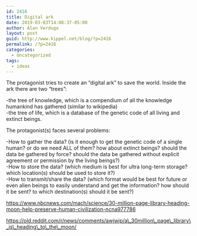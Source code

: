 ```yaml
---
id: 2416
title: Digital ark
date: 2019-03-03T14:08:37-05:00
author: Alan Verdugo
layout: post
guid: http://www.kippel.net/blog/?p=2416
permalink: /?p=2416
categories:
  - Uncategorized
tags:
  - ideas
---
```

The protagonist tries to create an &#8220;digital ark&#8221; to save the world. Inside the ark there are two &#8220;trees&#8221;:

-the tree of knowledge, which is a compendium of all the knowledge humankind has gathered (similar to wikipedia)  
-the tree of life, which is a database of the genetic code of all living and extinct beings.

The protagonist(s) faces several problems:

-How to gather the data? (is it enough to get the genetic code of a single human? or do we need ALL of them? how about extinct beings? should the data be gathered by force? should the data be gathered without explicit agreement or permission by the living beings?)  
-How to store the data? (which medium is best for ultra long-term storage? which location(s) should be used to store it?)  
-How to transmit/share the data? (which format would be best for future or even alien beings to easily understand and get the information? how should it be sent? to which destination(s) should it be sent?)

https://www.nbcnews.com/mach/science/30-million-page-library-heading-moon-help-preserve-human-civilization-ncna977786

https://old.reddit.com/r/news/comments/awjwip/a\_30million\_page\_library\_is\_heading\_to\_the\_moon/